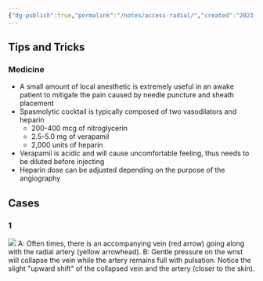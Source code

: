 ```yaml
---
{"dg-publish":true,"permalink":"/notes/access-radial/","created":"2023-08-14T21:43:13.790-07:00","updated":"2023-08-22T14:36:14.339-07:00"}
---
```



## Tips and Tricks

### Medicine

- A small amount of local anesthetic is extremely useful in an awake patient to mitigate the pain caused by needle puncture and sheath placement
- Spasmolytic cocktail is typically composed of two vasodilators and heparin
	- 200-400 mcg of nitroglycerin
	- 2.5-5.0 mg of verapamil
	- 2,000 units of heparin
- Verapamil is acidic and will cause uncomfortable feeling, thus needs to be diluted before injecting
- Heparin dose can be adjusted depending on the purpose of the angiography

## Cases
### 1

![](https://i.imgur.com/3FvkGBB.png)
A: Often times, there is an accompanying vein (red arrow) going along with the radial artery (yellow arrowhead). 
B: Gentle pressure on the wrist will collapse the vein while the artery remains full with pulsation. Notice the slight "upward shift" of the collapsed vein and the artery (closer to the skin).
